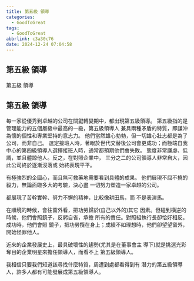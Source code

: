 ```yaml
---
title: 第五級 領導
categories:
  - GoodToGreat
tags:
  - GoodToGreat
abbrlink: c3a30c76
date: 2024-12-24 07:04:58
---
```

第五級 領導
-----------------------------------------------------------------------------------------------
<!--more-->
第五級 領導

第五級 領導
-----------------------------------------------------------------------------------------------
每一家從優秀到卓越的公司在關鍵轉變期中，都出現第五級領導。
第五級指的是管理能力的五個層級中最高的一級，第五級領導人
兼具兩種矛盾的特質，即謙沖為懷的個性和專業堅持的意志力。
他們當然雄心勃勃，但一切雄心壯志都是為了公司，而非自己。
選定接班人時，著眼於世代交替後公司會更成功；而極端自我
中心的第四級領導人選擇接班人時，通常都預期他們會失敗。
態度非常謙虛、低調，並且體諒他人。反之，在對照企業中，
三分之二的公司領導人非常自大，因此公司終於逐漸沒落或
始終表現平平。

有極強烈的企圖心，而且無可救藥地需要看到具體的成果。
他們展現不屈不撓的毅力，無論面臨多大的考驗，決心盡
一切努力塑造一家卓越的公司。

都展現了苦幹實幹、努力不懈的精神，比較像耕田馬，而
不是表演馬。

在順境的時候，會往窗外看，把功勞歸於(自己以外的)其它
因素。但碰到橫逆的時候，他們會照鏡子，反躬自省，承擔
所有的責任。對照組執行長卻恰好相反。成功時，他們會照
鏡子，把功勞攬在身上；成績不如理想時，他們卻望望窗外，
開始怪罪他人。

近來的企業發展史上，最具破壞性的趨勢(尤其是在董事會主
導下)就是挑選光彩奪目的企業明星來擔任領導人，而看不上
第五級領導人。

我相信只要我們知道該尋找什麼特質，周遭到處都看得到有
潛力的第五級領導人，許多人都有可能發展成第五級領導人。